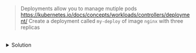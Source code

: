> Deployments allow you to manage mutiple pods
https://kubernetes.io/docs/concepts/workloads/controllers/deployment/
Create a deployment called `my-deploy` of image `nginx` with three replicas
<br>
<details><summary>Solution</summary>
<br>
```plain
k create deployment my-deploy --image=nginx --replicas=3
